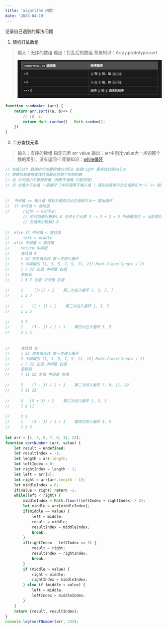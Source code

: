 ```yaml
---
title: 'algorithm 问题'
date: '2023-04-19'
---
```

<!--
 * @Author: xinyue
 * @Date: 2023-04-19 16:47:48
 * @Description: algorithm 问题
-->

记录自己遇到的算法问题

1. 随机打乱数组

> 输入：无序的数组
> 输出：打乱后的数组
> 背景知识：Array.prototype.sort
>
> ![sort排序](./../public/images/sort排序.png)

```javascript
function randomArr (arr) {
    return arr.sort((a, b)=> {
        // [0, 1)
        return Math.random() - Math.random();
    })
}
```

2. 二分查找元素

> 输入：有序的数组 指定元素 arr value
> 输出：arr中刚比value大一点的那个数的索引，没有返回-1
> 背景知识：[while循环](https://developer.mozilla.org/zh-CN/docs/Web/JavaScript/Reference/Statements/while)

```javascript
// 左值left 数组中间位置的值middle 右值right 要查找的值value
// 想要找到离得查找的值最近的那个右侧的数 
// 当 中间值小于要找的值（判断不准确 只能知道）
// 当 左值小于右值 一直循环 [中间值等于输入值 | 直到右值索引比左值索引大一] => 结束循环 


//  中间值 == 输入值 直到右值索引比左值索引大一 跳出循环
//  if 中间值 > 查找值
//      right = middle;
        // 中间值索引更新1.0 总共七个元素 3 -> 3 + 2 = 5 中间值索引 = 当前索引 / 2 + 偏移量
        // 右值索引更新2.0 

//  else if 中间值 < 查找值
//      left = middle
//  else 中间值 = 查找值
//     return 中间值
//     查找值 4
//     1 22 左右值比较 第一次进入循环
//     3 中间索引 [1, 3, 5, 7, 9, 11, 22] Math.floor(length / 2)  
//     1 7 22 左值 中间值 右值
//     更新后 
//     1 5 7 左值 中间值 右值

//     2     (3+1) / 2    第二次进入循环 1, 3, 5, 7
//     1 5 7

//     1    (2 + 1) / 2    第三次进入循环 1, 3, 5
//     1 3 5

//     3 5 
//     1    (3 - 1) / 2 + 1    第四次进入循环 3, 5
//     3 5 5


//     查找值 10
//     1 22 左右值比较 第一次进入循环
//     3 中间索引 [1, 3, 5, 7, 9, 11, 22] Math.floor(length / 2)  
//     1 7 22 左值 中间值 右值
//     更新后 
//     7 11 22 左值 中间值 右值

//     5    (7 - 3) / 2 + 3    第二次进入循环 7, 9, 11, 22
//     7 11 22

//     4   (5 + 3) / 2    第三次进入循环 1, 3, 5
//     7 9 11

//     3 5 
//     1    (3 - 1) / 2 + 1    第四次进入循环 3, 5
//     3 5 5

let arr = [1, 3, 5, 7, 9, 11, 22];
function sortNumber (arr, value) {
    let result = undefined;
    let resultIndex = -1;
    let length = arr.length;
    let leftIndex = 0;
    let rightIndex = length - 1;
    let left = arr[0];
    let right = arr[arr.length - 1];
    let middleIndex = 0;
    if(value > right) return -1;
    while(left < right) {
        middleIndex = Math.floor((leftIndex + rightIndex) / 2);
        let middle = arr[middleIndex];
        if(middle == value) {
            left = middle;
            result = middle;
            resultIndex = middleIndex;
            break;
        }
        if(rightIndex - leftIndex == 1) {
            result = right;
            resultIndex = rightIndex;
            break;
        }
        if (middle > value) {
            right = middle;
            rightIndex = middleIndex;
        } else if (middle < value) {
            left = middle;
            leftIndex = middleIndex;
        }
    }
    return {result, resultIndex};
}
console.log(sortNumber(arr, 23));
```
